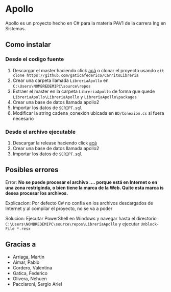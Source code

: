 # Apollo

Apollo es un proyecto hecho en C# para la materia PAV1 de la carrera Ing en Sistemas.

## Como instalar

### Desde el codigo fuente

1. Descargar el master haciendo click [acá](https://github.com/gaticafederico/CarritoLibreria/archive/master.zip) o clonar el proyecto usando ```git clone https://github.com/gaticafederico/CarritoLibreria```
2. Crear una carpeta llamada ```LibreriaApollo``` en ```C:\Users\NOMBREDEMIPC\source\repos```
3. Extraer el master en la carpeta ```LibreriaApollo``` de forma que quede ```LibreriaApollo\LibreriaApollo``` y ```LibreriaApollo\packages```
4. Crear una base de datos llamada apollo2
5. Importar los datos de ```SCRIPT.sql```
6. Modificar la string cadena_conexion ubicada en ```BD/Conexion.cs``` si fuera necesario

### Desde el archivo ejecutable

1. Descargar la release haciendo click [acá](https://github.com/gaticafederico/CarritoLibreria/releases)
2. Crear una base de datos llamada apollo2
3. Importar los datos de ```SCRIPT.sql```

## Posibles errores

Error: **No se puede procesar el archivo .... porque está en Internet o en una zona restriginda, o bien tiene la marca de la Web. Quite esta marca is desea procesar los archivos.**

Explicacion: Por defecto C# no confia en los archivos descargados de Internet y al compilar el proyecto, no se va a poder

Solucion: Ejecutar PowerShell en Windows y navegar hasta el directorio ```C:\Users\NOMBREDEMIPC\source\repos\LibreriaApollo``` y ejecutar ```Unblock-File *.resx```

## Gracias a

- Arriaga, Martin
- Aimar, Pablo
- Cordero, Valentina
- Gatica, Federico
- Olivera, Nehuen
- Pacciaroni, Sergio Ariel
